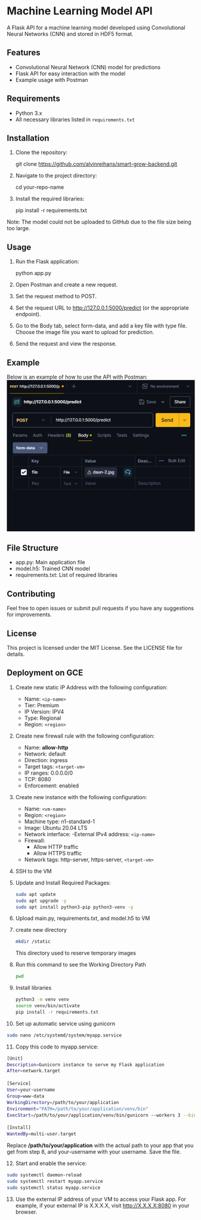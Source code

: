 # Machine Learning Model API

A Flask API for a machine learning model developed using Convolutional Neural Networks (CNN) and stored in HDF5 format.

## Features

- Convolutional Neural Network (CNN) model for predictions
- Flask API for easy interaction with the model
- Example usage with Postman

## Requirements

- Python 3.x
- All necessary libraries listed in `requirements.txt`

## Installation

1. Clone the repository:

   git clone https://github.com/alvinreihans/smart-grow-backend.git

2. Navigate to the project directory:

   cd your-repo-name

3. Install the required libraries:

   pip install -r requirements.txt

Note: The model could not be uploaded to GitHub due to the file size being too large.

## Usage
1. Run the Flask application:

    python app.py

2. Open Postman and create a new request.
3. Set the request method to POST.
4. Set the request URL to http://127.0.0.1:5000/predict (or the appropriate endpoint).
5. Go to the Body tab, select form-data, and add a key file with type file. Choose the image file you want to upload for prediction.
6. Send the request and view the response.

## Example
Below is an example of how to use the API with Postman:
<img src="Screenshot 2024-07-19 155316.png">


## File Structure
- app.py: Main application file
- model.h5: Trained CNN model
- requirements.txt: List of required libraries

## Contributing
Feel free to open issues or submit pull requests if you have any suggestions for improvements.

## License
This project is licensed under the MIT License. See the LICENSE file for details.

## Deployment on GCE
1. Create new static IP Address with the following configuration:
   - Name: `<ip-name>`
   - Tier: Premium
   - IP Version: IPV4
   - Type: Regional
   - Region: `<region>`
2. Create new firewall rule with the following configuration:
   - Name: <strong>allow-http</strong>
   - Network: default
   - Direction: ingress
   - Target tags: `<target-vm>`
   - IP ranges: 0.0.0.0/0
   - TCP: 8080
   - Enforcement: enabled
3. Create new instance with the following configuration:
   - Name: `<vm-name>`
   - Region: `<region>`
   - Machine type: n1-standard-1
   - Image: Ubuntu 20.04 LTS
   - Network interface:
      -External IPv4 address: `<ip-name>`
   - Firewall:
      - Allow HTTP traffic
      - Allow HTTPS traffic
   - Network tags: http-server, https-server, `<target-vm>`
4. SSH to the VM
5. Update and Install Required Packages:
   ```sh
   sudo apt update
   sudo apt upgrade -y
   sudo apt install python3-pip python3-venv -y
   ```
6. Upload main.py, requirements.txt, and model.h5 to VM
7. create new directory
   ```sh
   mkdir /static
   ```
   This directory used to reserve temporary images

8. Run this command to see the Working Directory Path
   ```sh
   pwd
   ```
9. Install libraries
   ```sh
   python3 -m venv venv
   source venv/bin/activate
   pip install -r requirements.txt
   ```
10. Set up automatic service using gunicorn
   ```sh
   sudo nano /etc/systemd/system/myapp.service
   ```
11. Copy this code to myapp.service:
   ```sh
   [Unit]
   Description=Gunicorn instance to serve my Flask application
   After=network.target

   [Service]
   User=your-username
   Group=www-data
   WorkingDirectory=/path/to/your/application
   Environment="PATH=/path/to/your/application/venv/bin"
   ExecStart=/path/to/your/application/venv/bin/gunicorn --workers 3 --bind 0.0.0.0:8080 main:app

   [Install]
   WantedBy=multi-user.target
   ```
   Replace <strong>/path/to/your/application</strong> with the actual path to your app that you get from step 8, and your-username with your username. Save the file.

12. Start and enable the service:
   ```sh
   sudo systemctl daemon-reload
   sudo systemctl restart myapp.service
   sudo systemctl status myapp.service

   ```
13. Use the external IP address of your VM to access your Flask app. For example, if your external IP is X.X.X.X, visit http://X.X.X.X:8080 in your browser.
